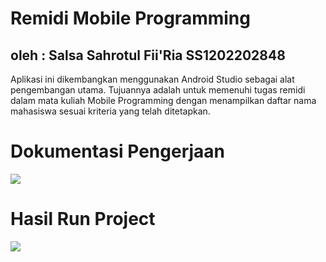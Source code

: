 # Remidi Mobile Programming
## oleh : Salsa Sahrotul Fii'Ria SS1202202848
Aplikasi ini dikembangkan menggunakan Android Studio sebagai alat pengembangan utama.
Tujuannya adalah untuk memenuhi tugas remidi dalam mata kuliah Mobile Programming 
dengan menampilkan daftar nama mahasiswa sesuai kriteria yang telah ditetapkan.

# Dokumentasi Pengerjaan
![](https://github.com/rizaardiansah/Salsa_Remidi_MobileProgramming.git)
# Hasil Run Project
![](https://github.com/rizaardiansah/Salsa_Remidi_MobileProgramming.git)

